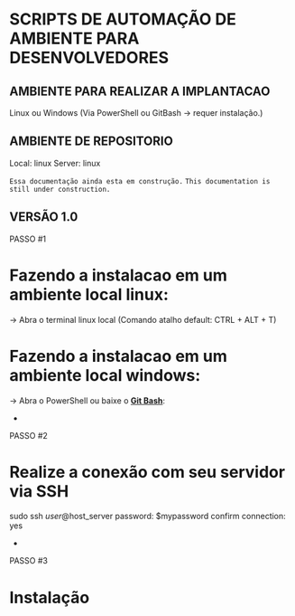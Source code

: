 # SCRIPTS DE AUTOMAÇÃO DE AMBIENTE PARA DESENVOLVEDORES

## AMBIENTE PARA REALIZAR A IMPLANTACAO
Linux ou Windows (Via PowerShell ou GitBash -> requer instalação.)

## AMBIENTE DE REPOSITORIO
Local: linux
Server: linux

```Essa documentação ainda esta em construção.```
```This documentation is still under construction.```

## VERSÃO 1.0


PASSO #1

# Fazendo a instalacao em um ambiente local linux:
 -> Abra o terminal linux local (Comando atalho default: CTRL + ALT + T)

# Fazendo a instalacao em um ambiente local windows:
 -> Abra o PowerShell ou baixe o **[Git Bash]**: 
 


-

PASSO #2

# Realize a conexão com seu servidor via SSH

sudo ssh $user@$host_server
password: $mypassword
confirm connection: yes

-

PASSO #3

# Instalação 

[Git Bash]: https://bit.ly/2HIc5r7